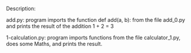 Description:

add.py: program imports the function def add(a, b): from the file add_0.py and prints the result of the addition 1 + 2 = 3

1-calculation.py: program imports functions from the file calculator_1.py, does some Maths, and prints the result.

